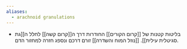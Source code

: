 ```yaml
---
aliases:
  - arachnoid granulations
---
```

- בליטות קטנות של [[קרום הקורים]] החודרות דרך ה[[קרום קשה]] לחלל ה[[גת סגיטלית עילית]]. [[נוזל המוח והשדרה]] זורם דרכם ונספג חזרה למחזור הדם.